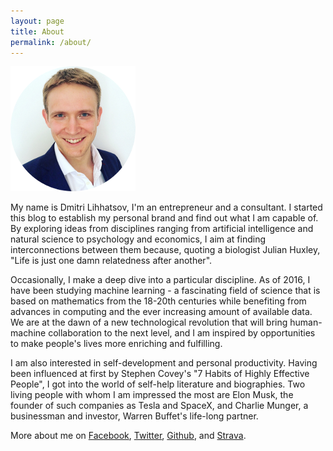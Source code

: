 ```yaml
---
layout: page
title: About
permalink: /about/
---
```


![Dmitri Lihhatsov](/images/me_circle.png "Dmitri Lihhatsov")

My name is Dmitri Lihhatsov, I'm an entrepreneur and a consultant. I started this blog to establish my personal brand and find out what I am capable of. By exploring ideas from disciplines ranging from artificial intelligence and natural science to psychology and economics, I aim at finding interconnections between them because, quoting a biologist Julian Huxley, "Life is just one damn relatedness after another".

Occasionally, I make a deep dive into a particular discipline. As of 2016, I have been studying machine learning - a fascinating field of science that is based on mathematics from the 18-20th centuries while benefiting from advances in computing and the ever increasing amount of available data. We are at the dawn of a new technological revolution that will bring human-machine collaboration to the next level, and I am inspired by opportunities to make people's lives more enriching and fulfilling.

I am also interested in self-development and personal productivity. Having been influenced at first by Stephen Covey's "7 Habits of Highly Effective People", I got into the world of self-help literature and biographies. Two living people with whom I am impressed the most are Elon Musk, the founder of such companies as Tesla and SpaceX, and Charlie Munger, a businessman and investor, Warren Buffet's life-long partner.

More about me on [Facebook](https://www.facebook.com/dmitri.lihhatsov), [Twitter](https://www.twitter.com/dimileeh), [Github](https://www.github.com/dimileeh), and [Strava](https://www.strava.com/athletes/dmlih).
